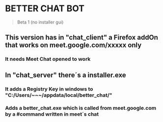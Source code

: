 # BETTER CHAT BOT
> Beta 1 (no installer gui)

## This version has in "chat_client" a Firefox addOn that works on meet.google.com/xxxxx only
### It needs Meet Chat opened to work

## In "chat_server" there´s a installer.exe 
### It adds a Registry Key in windows to "C:/Users/~~~/appdata/local/better_chat/" 
### Adds a better_chat.exe which is called from meet.google.com by a #command written in meet´s chat
